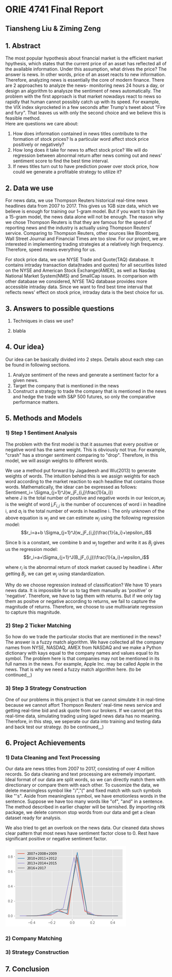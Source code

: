 # ORIE 4741 Final Report
## Tiansheng Liu & Ziming Zeng

## 1. Abstract 
The most popular hypothesis about financial market is the efficient market hpythesis, which states that the current price of an asset has reflected all of the available information. Under this assumption, what drives the price? The answer is news. In other words, price of an asset reacts to new information. Therefore, analyzing news is essentially the core of modern finance. There are 2 approaches to analyze the news- monitoring news 24 hours a day, or design an algorithm to analysze the sentiment of news automatically. The problem with the first approach is that market nowadays react to news so rapidly that human cannot possibly catch up with its speed. For example, the VIX index skyrocketed in a few seconds after Trump's tweet about "Fire and fury". That leaves us with only the second choice and we believe this is feasible method.  
Here are questions we care about:
1. How does information contained in news titles contribute to the formation of stock prices? Is a particular word affect stock price positively or negatively?
2. How long does it take for news to affect stock price? We will do regression between abnormal return after news coming out and news' sentiment score to find the best time interval.
3. If news titles turn out to have prediction power over stock price, how could we generate a profitable strategy to utilize it? 

## 2. Data we use
For news data, we use Thompson Reuters historical real-time news headlines data from 2007 to 2017. This gives us 1GB size data, which we believe is enough for training our 1-gram model. But if you want to train like a 15-gram model, the news data alone will not be enough. The reason why we chose Thompson Reuters is that they are famous for the speed of reporting news and the industry is actually using Thompson Reuters' service. Comparing to Thompson Reuters, other sources like Bloomberg, Wall Street Journal and Financial Times are too slow. For our project, we are interested in implementing trading strategies at a relatively high frequency. Therefore, speed means everything for us.  

For stock price data, we use NYSE Trade and Quote(TAQ) database. It contains intraday transaction data(trades and quotes) for all securities listed on the NYSE and American Stock Exchange(AMEX), as well as Nasdaq National Market System(NMS) and SmallCap issues. In comparison with other database we considered, NYSE TAQ database provides more accessible intraday data. Since we want to find best time interval that reflects news' effect on stock price, intraday data is the best choice for us. 

## 3. Answers to possible questions
1. Techniques in class we use?

2. blabla


## 4. Our idea} 
Our idea can be basically divided into 2 steps. Details about each step can be found in following sections.  
1. Analyze sentiment of the news and generate a sentiment factor for a given news.
2. Target the company that is mentioned in the news
3. Construct a strategy to trade the company that is mentioned in the news and hedge the trade with S&P 500 futures, so only the comparative performance matters.

## 5. Methods and Models
### 1) Step 1 Sentiment Analysis
The problem with the first model is that it assumes that every positive or negative word has the same weight. This is obviously not true. For example, "crash" has a stronger sentiment comparing to "drop". Therefore, in this model, we will assign weights to different words.

We use a method put forward by Jagadeesh and Wu(2013) to generate weights of words. The intuition behind this is we assign weights for each word according to the market reaction to each headline that contains those words. Mathematically, the idear can be expressed as follows:  
Sentiment_i= \Sigma_{j=1}^J(w_jF_{i,j}\frac{1}{a_i})  
where J is the total number of positive and negative words in our lexicon,$w_j$ is the weight of word j,$F_{i,j}$ is the number of occurences of word i in headline i, and $a_i$ is the total number of words in headline i. The only unknown of the above equation is $w_j$ and we can estimate $w_j$ using the following regression model:
$$r_i=a+b \Sigma_{j=1}^J(w_jF_{i,j})\frac{1}{a_i}+\epsilon_i$$  

Since b is a constant, we combine b and $w_j$ together and write it as $B_j$ gives us the regression model:
$$r_i=a+\Sigma_{j=1}^J(B_jF_{i,j})\frac{1}{a_i}+\epsilon_i$$

where $r_i$ is the abnormal return of stock market caused by headline i. After getting $B_j$, we can get $w_j$ using standardization.

Why do we choose regression instead of classification? We have 10 years news data. It is impossible for us to tag them manually as 'positive' or 'negative'. Therefore, we have to tag them with returns. But if we only tag them as positve or negative according to returns, we fail to capture the magnitude of returns. Therefore, we choose to use multivariate regression to capture this magnitude.

### 2) Step 2 Ticker Matching
 So how do we trade the particular stocks that are mentioned in the news? The answer is a fuzzy match algorithm. We have collected all the company names from NYSE, NASDAQ, AMEX from NASDAQ and we make a Python dictionary with kays equal to the company names and values equal to its symbol. The problem here is that companies may not be mentioned in its full names in the news. For example, Apple Inc. may be called Apple in the news. That is why we need a fuzzy match algorithm here. (to be continued,,,)

### 3) Step 3 Strategy Construction
One of our problems in this project is that we cannot simulate it in real-time because we cannot affort Thompson Reuters' real-time news service and getting real-time bid and ask quote from our brokers. If we cannot get this real-time data, simulating trading using laged news data has no meaning. Therefore, in this step, we seperate our data into training and testing data and back test our strategy.  (to be continued,,,)

## 6. Project Achievements
### 1) Data Cleaning and Text Processing
Our data are news titles from 2007 to 2017, consisting of over 4 million records. So data cleaning and text processing are extremely important. Ideal format of our data are split words, so we can directly match them with directionary or compare them with each other. To cusomize the data, we delete meaningless symbol like "/","(" and fixed match with such symbols like "'s". Aside from meaningless symbol, we have emotionless words in the sentence. Suppose we have too many words like "of", "and" in a sentence. The method described in earlier chapter will be tarnished. By importing nltk package, we  delete common stop words from our data and get a clean dataset ready for analysis.

We also tried to get an overlook on the news data. Our cleaned data shows clear pattern that most news have sentiment factor close to 0. Rest have significant positive or negative sentiment factor.

![Trend](https://github.com/TSL-123/SentimentDrivenStrategy/blob/master/pic/trend_plot.png)

### 2) Company Matching

### 3) Strategy Construction

## 7. Conclusion

